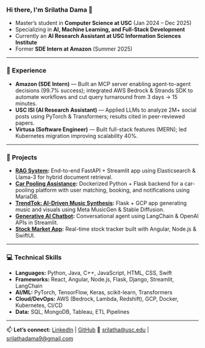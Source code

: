 
### Hi there, I'm Srilatha Dama 👋

* Master’s student in **Computer Science at USC** (Jan 2024 – Dec 2025)
* Specializing in **AI, Machine Learning, and Full-Stack Development**
* Currently an **AI Research Assistant at USC Information Sciences Institute**
* Former **SDE Intern at Amazon** (Summer 2025)

---

### 🧠 Experience

* **Amazon (SDE Intern)** — Built an MCP server enabling agent-to-agent decisions (99.7% success); integrated AWS Bedrock & Strands SDK to automate workflows and cut query turnaround from 3 days → 15 minutes.
* **USC ISI (AI Research Assistant)** — Applied LLMs to analyze 2M+ social posts using PyTorch & Transformers; results cited in peer-reviewed papers.
* **Virtusa (Software Engineer)** — Built full-stack features (MERN); led Kubernetes migration improving scalability 40%.

---

### 🚀 Projects

* **[RAG System](https://github.com/SrilathaDama/rag-system):** End-to-end FastAPI + Streamlit app using Elasticsearch & Llama-3 for hybrid document retrieval.
* **[Car Pooling Assistance](https://github.com/SrilathaDama/Car_Pooling_Assistance):** Dockerized Python + Flask backend for a car-pooling platform with user matching, booking, and notifications using MariaDB.
* **[TrendTok: AI-Driven Music Synthesis](https://github.com/SrilathaDama/TikTok-Trend-Fusion):** Flask + GCP app generating music and visuals using Meta MusicGen & Stable Diffusion.
* **[Generative AI Chatbot](https://github.com/SrilathaDama/Chatbot):** Conversational agent using LangChain & OpenAI APIs in Streamlit.
* **[Stock Market App](https://youtu.be/iSWFWgOraoA):** Real-time stock tracker built with Angular, Node.js & SwiftUI.


---

### 💻 Technical Skills

* **Languages:** Python, Java, C++, JavaScript, HTML, CSS, Swift
* **Frameworks:** React, Angular, Node.js, Flask, Django, Streamlit, LangChain
* **AI/ML:** PyTorch, TensorFlow, Keras, scikit-learn, Transformers
* **Cloud/DevOps:** AWS (Bedrock, Lambda, Redshift), GCP, Docker, Kubernetes, CI/CD
* **Data:** SQL, MongoDB, Tableau, ETL Pipelines

---

📫 **Let’s connect:**
[LinkedIn](https://www.linkedin.com/in/srilatha-dama/) | [GitHub](https://github.com/SrilathaDama)
📧 [srilatha@usc.edu](mailto:srilatha@usc.edu) | [srilathadama9@gmail.com](mailto:srilathadama9@gmail.com)

